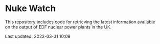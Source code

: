 # Nuke Watch

This repository includes code for retrieving the latest information available on the output of EDF nuclear power plants in the UK.

Last updated: 2023-03-31 10:09